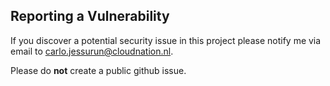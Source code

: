 ## Reporting a Vulnerability

If you discover a potential security issue in this project please notify me via email to carlo.jessurun@cloudnation.nl.
 
Please do **not** create a public github issue.
